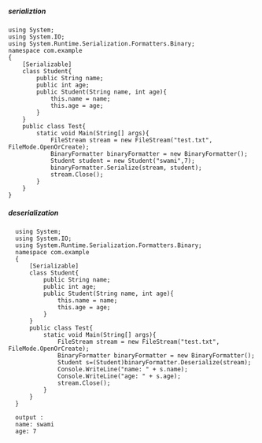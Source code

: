 ##### serializtion 

    using System;  
    using System.IO;
    using System.Runtime.Serialization.Formatters.Binary;  
    namespace com.example  
    {                      
        [Serializable]
        class Student{
            public String name;
            public int age;
            public Student(String name, int age){
                this.name = name;
                this.age = age;
            }
        }
        public class Test{
            static void Main(String[] args){
                FileStream stream = new FileStream("test.txt", FileMode.OpenOrCreate);
                BinaryFormatter binaryFormatter = new BinaryFormatter();
                Student student = new Student("swami",7);
                binaryFormatter.Serialize(stream, student);
                stream.Close();
            }
        }     
    }             
    
##### deserialization

      using System;  
      using System.IO;
      using System.Runtime.Serialization.Formatters.Binary;  
      namespace com.example  
      {                      
          [Serializable]
          class Student{
              public String name;
              public int age;
              public Student(String name, int age){
                  this.name = name;
                  this.age = age;
              }
          }
          public class Test{
              static void Main(String[] args){
                  FileStream stream = new FileStream("test.txt", FileMode.OpenOrCreate);
                  BinaryFormatter binaryFormatter = new BinaryFormatter();
                  Student s=(Student)binaryFormatter.Deserialize(stream);  
                  Console.WriteLine("name: " + s.name);  
                  Console.WriteLine("age: " + s.age);  
                  stream.Close();
              }
          }     
      }            
      
      output : 
      name: swami
      age: 7
